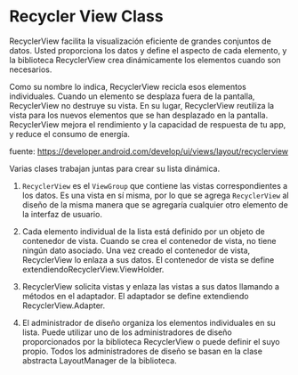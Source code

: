 # Recycler View Class

RecyclerView facilita la visualización eficiente de grandes conjuntos de datos. Usted proporciona los datos y define el aspecto de cada elemento, y la biblioteca RecyclerView crea dinámicamente los elementos cuando son necesarios.

Como su nombre lo indica, RecyclerView recicla esos elementos individuales. Cuando un elemento se desplaza fuera de la pantalla, RecyclerView no destruye su vista. En su lugar, RecyclerView reutiliza la vista para los nuevos elementos que se han desplazado en la pantalla. RecyclerView mejora el rendimiento y la capacidad de respuesta de tu app, y reduce el consumo de energía.

fuente: https://developer.android.com/develop/ui/views/layout/recyclerview

Varias clases trabajan juntas para crear su lista dinámica.

1.	`RecyclerView` es el `ViewGroup` que contiene las vistas correspondientes a los datos. Es una vista en sí misma, por lo que se agrega `RecyclerView` al diseño de la misma manera que se agregaría cualquier otro elemento de la interfaz de usuario.
  
2.	Cada elemento individual de la lista está definido por un  objeto de contenedor de vista. Cuando se crea el contenedor de vista, no tiene ningún dato asociado. Una vez creado el contenedor de vista, RecyclerView  lo enlaza a sus datos. El contenedor de vista se define extendiendoRecyclerView.ViewHolder.

3.	RecyclerView solicita vistas y enlaza las vistas a sus datos llamando a métodos en el adaptador. El adaptador se define extendiendo RecyclerView.Adapter.

4.	El administrador de diseño organiza los elementos individuales en su lista. Puede utilizar uno de los administradores de diseño proporcionados por la biblioteca RecyclerView o puede definir el suyo propio. Todos los administradores de diseño se basan en la  clase abstracta LayoutManager de la biblioteca.

